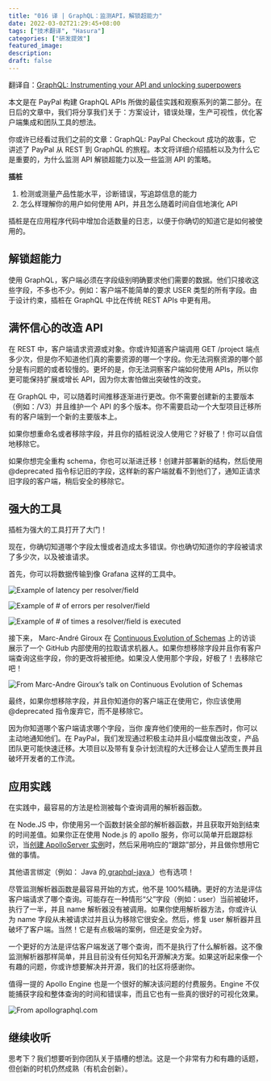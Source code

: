 ```yaml
---
title: "016 译 | GraphQL：监测API，解锁超能力"
date: 2022-03-02T21:29:45+08:00
tags: ["技术翻译", "Hasura"]
categories: ["研发提效"]
featured_image:
description:
draft: false
---
```


翻译自：[GraphQL: Instrumenting your API and unlocking superpowers](https://medium.com/paypal-tech/graphql-instrumenting-your-api-and-unlocking-superpowers-c0bc3a9dc451)

本文是在 PayPal 构建 GraphQL APIs 所做的最佳实践和观察系列的第二部分。在日后的文章中，我们将分享我们关于：方案设计，错误处理，生产可视性，优化客户端集成和团队工具的想法。

你或许已经看过我们之前的文章：GraphQL: PayPal Checkout 成功的故事，它讲述了 PayPal 从 REST 到 GraphQL 的旅程。本文将详细介绍插桩以及为什么它是重要的，为什么监测 API 解锁超能力以及一些监测 API 的策略。

**插桩**

1. 检测或测量产品性能水平，诊断错误，写追踪信息的能力
2. 怎么样理解你的用户如何使用 API，并且怎么随着时间自信地演化 API

插桩是在应用程序代码中增加合适数量的日志，以便于你确切的知道它是如何被使用的。

## 解锁超能力

使用 GraphQL，客户端必须在字段级别明确要求他们需要的数据。他们只接收这些字段，不多也不少。例如：客户端不能简单的要求 USER 类型的所有字段。由于设计约束，插桩在 GraphQL 中比在传统 REST APIs 中更有用。

## 满怀信心的改造 API

在 REST 中，客户端请求资源或对象。你或许知道客户端调用 GET /project 端点多少次，但是你不知道他们真的需要资源的哪一个字段。你无法洞察资源的哪个部分是有问题的或者较慢的。更坏的是，你无法洞察客户端如何使用 APIs，所以你更可能保持扩展或增长 API，因为你太害怕做出突破性的改变。

在 GraphQL 中，可以随着时间推移逐渐进行更改。你不需要创建新的主要版本（例如：/V3）并且维护一个 API 的多个版本。你不需要启动一个大型项目迁移所有的客户端到一个新的主要版本上。

如果你想重命名或者移除字段，并且你的插桩说没人使用它？好极了！你可以自信地移除它。

如果你想完全重构 schema，你也可以渐进迁移！创建并部署新的结构，然后使用@deprecated 指令标记旧的字段，这样新的客户端就看不到他们了，通知正请求旧字段的客户端，稍后安全的移除它。

## 强大的工具

插桩为强大的工具打开了大门！

现在，你确切知道哪个字段太慢或者造成太多错误。你也确切知道你的字段被请求了多少次，以及被谁请求。

首先，你可以将数据传输到像 Grafana 这样的工具中。

![Example of latency per resolver/field](https://gitee.com/caoyanbin/picgo/raw/master/img/20220313161940.png)

![Example of # of errors per resolver/field](https://gitee.com/caoyanbin/picgo/raw/master/img/20220313162015.png)

![Example of # of times a resolver/field is executed](https://gitee.com/caoyanbin/picgo/raw/master/img/20220313162033.png)

接下来， Marc-André Giroux 在 [Continuous Evolution of Schemas](https://speakerdeck.com/xuorig/continuous-evolution-of-graphql-schemas-at-github?slide=52) 上的访谈展示了一个 GitHub 内部使用的拉取请求机器人。如果你想移除字段并且你有客户端查询这些字段，你的更改将被拒绝。如果没人使用那个字段，好极了！去移除它吧！

![From Marc-Andre Giroux’s talk on Continuous Evolution of Schemas](https://gitee.com/caoyanbin/picgo/raw/master/img/20220314192304.png)

最终，如果你想移除字段，并且你知道你的客户端正在使用它，你应该使用@deprecated 指令废弃它，而不是移除它。

因为你知道哪个客户端请求哪个字段，当你 废弃他们使用的一些东西时，你可以主动地通知他们。在 PayPal，我们发现通过积极主动并且小幅度做出改变，产品团队更可能快速迁移。大项目以及带有复杂计划流程的大迁移会让人望而生畏并且破坏开发者的工作流。

## 应用实践

在实践中，最容易的方法是检测被每个查询调用的解析器函数。

在 Node.JS 中，你使用另一个函数封装全部的解析器函数，并且获取开始到结束的时间差值。如果你正在使用 Node.js 的 apollo 服务，你可以简单开启跟踪标识，当[创建 ApolloServer 实例](https://www.apollographql.com/docs/apollo-server/api/apollo-server.html#constructor-options-lt-ApolloServer-gt)时，然后采用响应的“跟踪”部分，并且做你想用它做的事情。

其他语言绑定（例如： Java 的[ graphql-java ](https://github.com/graphql-java/graphql-java)）也有选项！

尽管监测解析器函数是最容易开始的方式，他不是 100%精确。更好的方法是评估客户端请求了哪个查询。可能存在一种情形“父”字段（例如：user）当前被破坏，执行了一半，并且 name 解析器没有被调用。如果你使用解析器方法，你或许认为 name 字段从未被请求过并且认为移除它很安全。然后，修复 user 解析器并且破坏了客户端。当然！它是有点极端的案例，但还是安全为好。

一个更好的方法是评估客户端发送了哪个查询，而不是执行了什么解析器。这不像监测解析器那样简单，并且目前没有任何知名开源解决方案。如果这听起来像一个有趣的问题，你或许想要解决并开源，我们的社区将感谢你。

值得一提的 Apollo Engine 也是一个很好的解决该问题的付费服务。Engine 不仅能捕获字段和整体查询的时间和错误率，而且它也有一些真的很好的可视化效果。

![From apollographql.com](https://gitee.com/caoyanbin/picgo/raw/master/img/20220315135550.png)

## 继续收听

思考下？我们想要听到你团队关于插槽的想法。这是一个非常有力和有趣的话题，但创新的时机仍然成熟（有机会创新）。
